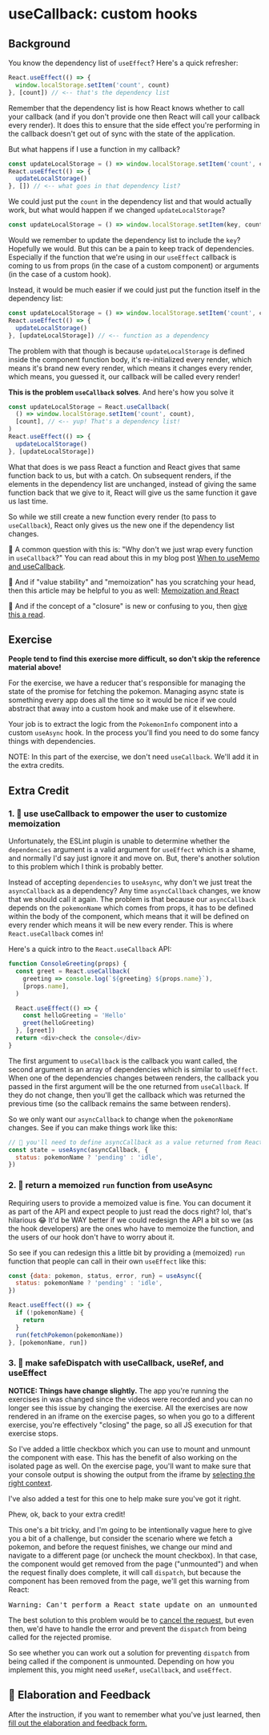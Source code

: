 # useCallback: custom hooks

## Background

You know the dependency list of `useEffect`? Here's a quick refresher:

```javascript
React.useEffect(() => {
  window.localStorage.setItem('count', count)
}, [count]) // <-- that's the dependency list
```

Remember that the dependency list is how React knows whether to call your
callback (and if you don't provide one then React will call your callback every
render). It does this to ensure that the side effect you're performing in the
callback doesn't get out of sync with the state of the application.

But what happens if I use a function in my callback?

```javascript
const updateLocalStorage = () => window.localStorage.setItem('count', count)
React.useEffect(() => {
  updateLocalStorage()
}, []) // <-- what goes in that dependency list?
```

We could just put the `count` in the dependency list and that would actually
work, but what would happen if we changed `updateLocalStorage`?

```javascript
const updateLocalStorage = () => window.localStorage.setItem(key, count)
```

Would we remember to update the dependency list to include the `key`? Hopefully
we would. But this can be a pain to keep track of dependencies. Especially if
the function that we're using in our `useEffect` callback is coming to us from
props (in the case of a custom component) or arguments (in the case of a custom
hook).

Instead, it would be much easier if we could just put the function itself in the
dependency list:

```javascript
const updateLocalStorage = () => window.localStorage.setItem('count', count)
React.useEffect(() => {
  updateLocalStorage()
}, [updateLocalStorage]) // <-- function as a dependency
```

The problem with that though is because `updateLocalStorage` is defined inside
the component function body, it's re-initialized every render, which means it's
brand new every render, which means it changes every render, which means, you
guessed it, our callback will be called every render!

**This is the problem `useCallback` solves**. And here's how you solve it

```javascript
const updateLocalStorage = React.useCallback(
  () => window.localStorage.setItem('count', count),
  [count], // <-- yup! That's a dependency list!
)
React.useEffect(() => {
  updateLocalStorage()
}, [updateLocalStorage])
```

What that does is we pass React a function and React gives that same function
back to us, but with a catch. On subsequent renders, if the elements in the
dependency list are unchanged, instead of giving the same function back that we
give to it, React will give us the same function it gave us last time.

So while we still create a new function every render (to pass to `useCallback`),
React only gives us the new one if the dependency list changes.

🦉 A common question with this is: "Why don't we just wrap every function in
`useCallback`?" You can read about this in my blog post
[When to useMemo and useCallback](https://kentcdodds.com/blog/usememo-and-usecallback).

🦉 And if "value stability" and "memoization" has you scratching your head, then
this article may be helpful to you as well:
[Memoization and React](https://epicreact.dev/memoization-and-react)

🦉 And if the concept of a "closure" is new or confusing to you, then
[give this a read](https://whatthefork.is/closure).

## Exercise

**People tend to find this exercise more difficult, so don't skip the reference
material above!**

For the exercise, we have a reducer that's responsible for managing the state of
the promise for fetching the pokemon. Managing async state is something every
app does all the time so it would be nice if we could abstract that away into a
custom hook and make use of it elsewhere.

Your job is to extract the logic from the `PokemonInfo` component into a custom
`useAsync` hook. In the process you'll find you need to do some fancy things
with dependencies.

NOTE: In this part of the exercise, we don't need `useCallback`. We'll add it in
the extra credits.

## Extra Credit

### 1. 💯 use useCallback to empower the user to customize memoization

Unfortunately, the ESLint plugin is unable to determine whether the
`dependencies` argument is a valid argument for `useEffect` which is a shame,
and normally I'd say just ignore it and move on. But, there's another solution
to this problem which I think is probably better.

Instead of accepting `dependencies` to `useAsync`, why don't we just treat the
`asyncCallback` as a dependency? Any time `asyncCallback` changes, we know that
we should call it again. The problem is that because our `asyncCallback` depends
on the `pokemonName` which comes from props, it has to be defined within the
body of the component, which means that it will be defined on every render which
means it will be new every render. This is where `React.useCallback` comes in!

Here's a quick intro to the `React.useCallback` API:

```javascript
function ConsoleGreeting(props) {
  const greet = React.useCallback(
    greeting => console.log(`${greeting} ${props.name}`),
    [props.name],
  )

  React.useEffect(() => {
    const helloGreeting = 'Hello'
    greet(helloGreeting)
  }, [greet])
  return <div>check the console</div>
}
```

The first argument to `useCallback` is the callback you want called, the second
argument is an array of dependencies which is similar to `useEffect`. When one
of the dependencies changes between renders, the callback you passed in the
first argument will be the one returned from `useCallback`. If they do not
change, then you'll get the callback which was returned the previous time (so
the callback remains the same between renders).

So we only want our `asyncCallback` to change when the `pokemonName` changes.
See if you can make things work like this:

```javascript
// 🐨 you'll need to define asyncCallback as a value returned from React.useCallback
const state = useAsync(asyncCallback, {
  status: pokemonName ? 'pending' : 'idle',
})
```

### 2. 💯 return a memoized `run` function from useAsync

Requiring users to provide a memoized value is fine. You can document it as part
of the API and expect people to just read the docs right? lol, that's hilarious
😂 It'd be WAY better if we could redesign the API a bit so we (as the hook
developers) are the ones who have to memoize the function, and the users of our
hook don't have to worry about it.

So see if you can redesign this a little bit by providing a (memoized) `run`
function that people can call in their own `useEffect` like this:

```javascript
const {data: pokemon, status, error, run} = useAsync({
  status: pokemonName ? 'pending' : 'idle',
})

React.useEffect(() => {
  if (!pokemonName) {
    return
  }
  run(fetchPokemon(pokemonName))
}, [pokemonName, run])
```

### 3. 💯 make safeDispatch with useCallback, useRef, and useEffect

**NOTICE: Things have change slightly.** The app you're running the exercises in
was changed since the videos were recorded and you can no longer see this issue
by changing the exercise. All the exercises are now rendered in an iframe on the
exercise pages, so when you go to a different exercise, you're effectively
"closing" the page, so all JS execution for that exercise stops.

So I've added a little checkbox which you can use to mount and unmount the
component with ease. This has the benefit of also working on the isolated page
as well. On the exercise page, you'll want to make sure that your console output
is showing the output from the iframe by
[selecting the right context](https://developers.google.com/web/tools/chrome-devtools/console/reference#context).

I've also added a test for this one to help make sure you've got it right.

Phew, ok, back to your extra credit!

This one's a bit tricky, and I'm going to be intentionally vague here to give
you a bit of a challenge, but consider the scenario where we fetch a pokemon,
and before the request finishes, we change our mind and navigate to a different
page (or uncheck the mount checkbox). In that case, the component would get
removed from the page ("unmounted") and when the request finally does complete,
it will call `dispatch`, but because the component has been removed from the
page, we'll get this warning from React:

<pre style={{whiteSpace: 'normal'}}>Warning: Can't perform a React state update on an unmounted component. This is a no-op, but it indicates a memory leak in your application. To fix, cancel all subscriptions and asynchronous tasks in a useEffect cleanup function.</pre>

The best solution to this problem would be to
[cancel the request](https://developers.google.com/web/updates/2017/09/abortable-fetch),
but even then, we'd have to handle the error and prevent the `dispatch` from
being called for the rejected promise.

So see whether you can work out a solution for preventing `dispatch` from being
called if the component is unmounted. Depending on how you implement this, you
might need `useRef`, `useCallback`, and `useEffect`.

## 🦉 Elaboration and Feedback

<div>
<span>After the instruction, if you want to remember what you've just learned, then </span>
<a rel="noopener noreferrer" target="_blank" href="https://ws.kcd.im/?ws=Advanced%20React%20Hooks%20%F0%9F%94%A5&e=02%3A%20useCallback%3A%20custom%20hooks&em=sigfriedcub1990%40yandex.com">
  fill out the elaboration and feedback form.
</a>
</div>
